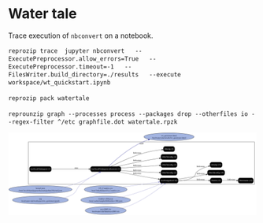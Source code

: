 # Water tale

Trace execution of `nbconvert` on a notebook.

```
reprozip trace  jupyter nbconvert   --ExecutePreprocessor.allow_errors=True   --ExecutePreprocessor.timeout=-1   --FilesWriter.build_directory=./results   --execute workspace/wt_quickstart.ipynb

reprozip pack watertale

reprounzip graph --processes process --packages drop --otherfiles io --regex-filter ^/etc graphfile.dot watertale.rpzk

```

<img src="./graph.svg">
